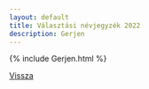 ```yaml
---
layout: default
title: Választási névjegyzék 2022
description: Gerjen
---
```


{% include Gerjen.html %}

[Vissza](./)
